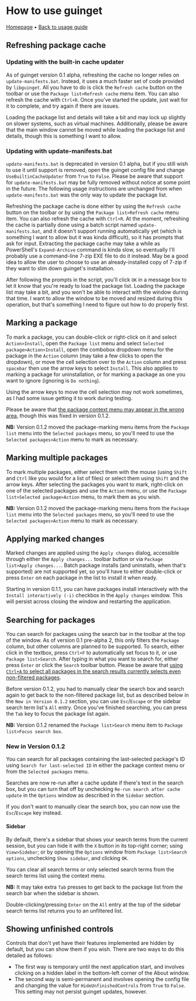 # How to use guinget

[Homepage](https://drew-naylor.com/guinget) &bull; [Back to usage guide](https://drew-naylor.com/guinget/How-to-use)

## Refreshing package cache

### Updating with the built-in cache updater
As of guinget version 0.1 alpha, refreshing the cache no longer relies on `update-manifests.bat`. Instead, it uses a much faster set of code provided by `libguinget`. All you have to do is click the `Refresh cache` button on the toolbar or use the `Package list>Refresh cache` menu item. You can also refresh the cache with `Ctrl+R`. Once you've started the update, just wait for it to complete, and try again if there are issues.

Loading the package list and details will take a bit and may lock up slightly on slower systems, such as virtual machines. Additionally, please be aware that the main window cannot be moved while loading the package list and details, though this is something I want to allow.

### Updating with update-manifests.bat
`update-manifests.bat` is deprecated in version 0.1 alpha, but if you still wish to use it until support is removed, open the guinget config file and change `UseBuiltinCacheUpdater` from `True` to `False`. Please be aware that support for `update-manifests.bat` may be fully removed without notice at some point in the future. The following usage instructions are unchanged from when `update-manifests.bat` was the only way to update the package list.

Refreshing the package cache is done either by using the `Refresh cache` button on the toolbar or by using the `Package list>Refresh cache` menu item. You can also refresh the cache with `Ctrl+R`. At the moment, refreshing the cache is partially done using a batch script named `update-manifests.bat`, and it doesn't support running automatically yet (which is something I want to allow but it was kinda difficult), so it has prompts that ask for input. Extracting the package cache may take a while as PowerShell's `Expand-Archive` command is kinda slow, so eventually I'll probably use a command-line 7-zip EXE file to do it instead. May be a good idea to allow the user to choose to use an already-installed copy of 7-zip if they want to slim down guinget's installation.

After following the prompts in the script, you'll click `OK` in a message box to let it know that you're ready to load the package list. Loading the package list may take a bit, and you won't be able to interact with the window during that time. I want to allow the window to be moved and resized during this operation, but that's something I need to figure out how to do properly first.

## Marking a package

To mark a package, you can double-click or right-click on it and select `Action>Install`, open the `Package list` menu and select `Selected package>Action>Install`, open the combobox dropdown menu for the package in the `Action` column (may take a few clicks to open the dropdown), or move the cell selection over to the `Action` column and press `spacebar` then use the arrow keys to select `Install`. This also applies to marking a package for uninstallation, or for marking a package as one you want to ignore (ignoring is `Do nothing`).

Using the arrow keys to move the cell selection may not work sometimes, as I had some issue getting it to work during testing.

Please be aware that [the package context menu may appear in the wrong area](https://github.com/DrewNaylor/guinget/issues/14), though this was fixed in version 0.1.2.

**NB:** Version 0.1.2 moved the package-marking menu items from the `Package list` menu into the `Selected packages` menu, so you'll need to use the `Selected packages>Action` menu to mark as necessary.

## Marking multiple packages

To mark multiple packages, either select them with the mouse (using `Shift` and `Ctrl` like you would for a list of files) or select them using `Shift` and the arrow keys. After selecting the packages you want to mark, right-click on one of the selected packages and use the `Action` menu, or use the `Package list>Selected package>Action` menu, to mark them as you wish.

**NB:** Version 0.1.2 moved the package-marking menu items from the `Package list` menu into the `Selected packages` menu, so you'll need to use the `Selected packages>Action` menu to mark as necessary.

## Applying marked changes

Marked changes are applied using the `Apply changes` dialog, accessible through either the `Apply changes...` toolbar button or via `Package list>Apply changes...`. Batch package installs (and uninstalls, when that's supported) are not supported yet, so you'll have to either double-click or press `Enter` on each package in the list to install it when ready.

Starting in version 0.1.1, you can have packages install interactively with the `Install interactively (-i)` checkbox in the `Apply changes` window. This will persist across closing the window and restarting the application.

## Searching for packages

You can search for packages using the search bar in the toolbar at the top of the window. As of version 0.1 pre-alpha 2, this only filters the `Package` column, but other columns are planned to be supported. To search, either click in the textbox, press `Ctrl+F` to automatically set focus to it, or use `Package list>Search`. After typing in what you want to search for, either press `Enter` or click the `Search` toolbar button. Please be aware that [using `Ctrl+A` to select all packages in the search results currently selects even non-filtered packages](https://github.com/DrewNaylor/guinget/issues/13).

Before version 0.1.2, you had to manually clear the search box and search again to get back to the non-filtered package list, but as described below in the `New in Version 0.1.2` section, you can use `Esc`/`Escape` or the sidebar search term list's `All` entry. Once you've finished searching, you can press the `Tab` key to focus the package list again.

**NB:** Version 0.1.2 renamed the `Package list>Search` menu item to `Package list>Focus search box`.

### New in Version 0.1.2

You can search for all packages containing the last-selected package's ID using `Search for last-selected ID` in either the package context menu or from the `Selected packages` menu.

Searches are now re-run after a cache update if there's text in the search box, but you can turn that off by unchecking `Re-run search after cache update` in the `Options` window as described in the `Sidebar` section.

If you don't want to manually clear the search box, you can now use the `Esc`/`Escape` key instead.

#### Sidebar
By default, there's a sidebar that shows your search terms from the current session, but you can hide it with the `X` button in its top-right corner; using `View>Sidebar`; or by opening the `Options` window from `Package list>Search options`, unchecking `Show sidebar`, and clicking `OK`.

You can clear all search terms or only selected search terms from the search terms list using the context menu.

**NB:** It may take extra `Tab` presses to get back to the package list from the search bar when the sidebar is shown.

Double-clicking/pressing `Enter` on the `All` entry at the top of the sidebar search terms list returns you to an unfiltered list.

## Showing unfinished controls

Controls that don't yet have their features implemented are hidden by default, but you can show them if you wish. There are two ways to do this detailed as follows:
- The first way is temporary until the next application start, and involves clicking on a hidden label in the bottom-left corner of the About window.
- The second way is semi-permanent and involves opening the config file and changing the value for `HideUnfinishedControls` from `True` to `False`. This setting may not persist guinget updates, however.
